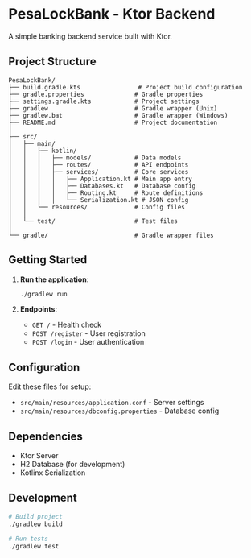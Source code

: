 # PesaLockBank - Ktor Backend

A simple banking backend service built with Ktor.

## Project Structure

```
PesaLockBank/
├── build.gradle.kts                # Project build configuration
├── gradle.properties              # Gradle properties
├── settings.gradle.kts            # Project settings
├── gradlew                        # Gradle wrapper (Unix)
├── gradlew.bat                    # Gradle wrapper (Windows)
├── README.md                      # Project documentation
│
├── src/
│   ├── main/
│   │   ├── kotlin/
│   │   │   ├── models/            # Data models
│   │   │   ├── routes/            # API endpoints
│   │   │   ├── services/          # Core services
│   │   │   │   ├── Application.kt # Main app entry
│   │   │   │   ├── Databases.kt   # Database config
│   │   │   │   ├── Routing.kt     # Route definitions
│   │   │   │   └── Serialization.kt # JSON config
│   │   └── resources/             # Config files
│   │
│   └── test/                      # Test files
│
└── gradle/                        # Gradle wrapper files
```

## Getting Started

1. **Run the application**:
   ```bash
   ./gradlew run
   ```

2. **Endpoints**:
   - `GET /` - Health check
   - `POST /register` - User registration
   - `POST /login` - User authentication

## Configuration

Edit these files for setup:
- `src/main/resources/application.conf` - Server settings
- `src/main/resources/dbconfig.properties` - Database config

## Dependencies

- Ktor Server
- H2 Database (for development)
- Kotlinx Serialization

## Development

```bash
# Build project
./gradlew build

# Run tests
./gradlew test
```


